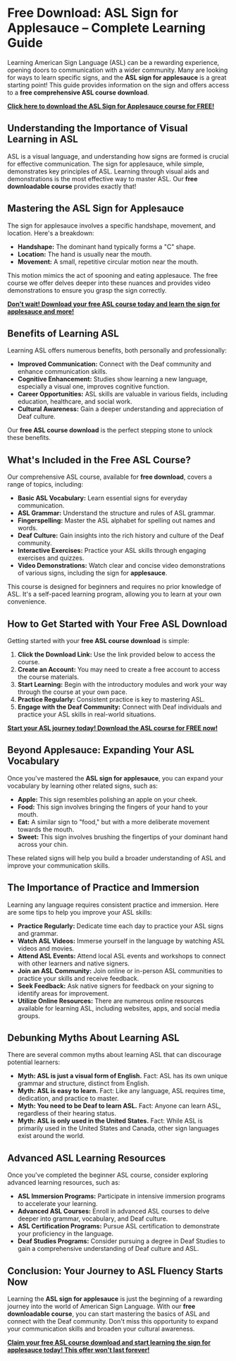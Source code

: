 # Free Download: ASL Sign for Applesauce – Complete Learning Guide

Learning American Sign Language (ASL) can be a rewarding experience, opening doors to communication with a wider community. Many are looking for ways to learn specific signs, and the **ASL sign for applesauce** is a great starting point! This guide provides information on the sign and offers access to a **free comprehensive ASL course download**.

[**Click here to download the ASL Sign for Applesauce course for FREE!**](https://udemywork.com/asl-sign-for-applesauce)

## Understanding the Importance of Visual Learning in ASL

ASL is a visual language, and understanding how signs are formed is crucial for effective communication. The sign for applesauce, while simple, demonstrates key principles of ASL. Learning through visual aids and demonstrations is the most effective way to master ASL. Our **free downloadable course** provides exactly that!

## Mastering the ASL Sign for Applesauce

The sign for applesauce involves a specific handshape, movement, and location. Here's a breakdown:

*   **Handshape:** The dominant hand typically forms a "C" shape.
*   **Location:** The hand is usually near the mouth.
*   **Movement:** A small, repetitive circular motion near the mouth.

This motion mimics the act of spooning and eating applesauce. The free course we offer delves deeper into these nuances and provides video demonstrations to ensure you grasp the sign correctly.

[**Don't wait! Download your free ASL course today and learn the sign for applesauce and more!**](https://udemywork.com/asl-sign-for-applesauce)

## Benefits of Learning ASL

Learning ASL offers numerous benefits, both personally and professionally:

*   **Improved Communication:** Connect with the Deaf community and enhance communication skills.
*   **Cognitive Enhancement:** Studies show learning a new language, especially a visual one, improves cognitive function.
*   **Career Opportunities:** ASL skills are valuable in various fields, including education, healthcare, and social work.
*   **Cultural Awareness:** Gain a deeper understanding and appreciation of Deaf culture.

Our **free ASL course download** is the perfect stepping stone to unlock these benefits.

## What's Included in the Free ASL Course?

Our comprehensive ASL course, available for **free download**, covers a range of topics, including:

*   **Basic ASL Vocabulary:** Learn essential signs for everyday communication.
*   **ASL Grammar:** Understand the structure and rules of ASL grammar.
*   **Fingerspelling:** Master the ASL alphabet for spelling out names and words.
*   **Deaf Culture:** Gain insights into the rich history and culture of the Deaf community.
*   **Interactive Exercises:** Practice your ASL skills through engaging exercises and quizzes.
*   **Video Demonstrations:** Watch clear and concise video demonstrations of various signs, including the sign for **applesauce**.

This course is designed for beginners and requires no prior knowledge of ASL. It's a self-paced learning program, allowing you to learn at your own convenience.

## How to Get Started with Your Free ASL Download

Getting started with your **free ASL course download** is simple:

1.  **Click the Download Link:** Use the link provided below to access the course.
2.  **Create an Account:** You may need to create a free account to access the course materials.
3.  **Start Learning:** Begin with the introductory modules and work your way through the course at your own pace.
4.  **Practice Regularly:** Consistent practice is key to mastering ASL.
5.  **Engage with the Deaf Community:** Connect with Deaf individuals and practice your ASL skills in real-world situations.

[**Start your ASL journey today! Download the ASL course for FREE now!**](https://udemywork.com/asl-sign-for-applesauce)

## Beyond Applesauce: Expanding Your ASL Vocabulary

Once you've mastered the **ASL sign for applesauce**, you can expand your vocabulary by learning other related signs, such as:

*   **Apple:** This sign resembles polishing an apple on your cheek.
*   **Food:** This sign involves bringing the fingers of your hand to your mouth.
*   **Eat:** A similar sign to "food," but with a more deliberate movement towards the mouth.
*   **Sweet:** This sign involves brushing the fingertips of your dominant hand across your chin.

These related signs will help you build a broader understanding of ASL and improve your communication skills.

## The Importance of Practice and Immersion

Learning any language requires consistent practice and immersion. Here are some tips to help you improve your ASL skills:

*   **Practice Regularly:** Dedicate time each day to practice your ASL signs and grammar.
*   **Watch ASL Videos:** Immerse yourself in the language by watching ASL videos and movies.
*   **Attend ASL Events:** Attend local ASL events and workshops to connect with other learners and native signers.
*   **Join an ASL Community:** Join online or in-person ASL communities to practice your skills and receive feedback.
*   **Seek Feedback:** Ask native signers for feedback on your signing to identify areas for improvement.
*   **Utilize Online Resources:** There are numerous online resources available for learning ASL, including websites, apps, and social media groups.

## Debunking Myths About Learning ASL

There are several common myths about learning ASL that can discourage potential learners:

*   **Myth: ASL is just a visual form of English.** Fact: ASL has its own unique grammar and structure, distinct from English.
*   **Myth: ASL is easy to learn.** Fact: Like any language, ASL requires time, dedication, and practice to master.
*   **Myth: You need to be Deaf to learn ASL.** Fact: Anyone can learn ASL, regardless of their hearing status.
*   **Myth: ASL is only used in the United States.** Fact: While ASL is primarily used in the United States and Canada, other sign languages exist around the world.

## Advanced ASL Learning Resources

Once you've completed the beginner ASL course, consider exploring advanced learning resources, such as:

*   **ASL Immersion Programs:** Participate in intensive immersion programs to accelerate your learning.
*   **Advanced ASL Courses:** Enroll in advanced ASL courses to delve deeper into grammar, vocabulary, and Deaf culture.
*   **ASL Certification Programs:** Pursue ASL certification to demonstrate your proficiency in the language.
*   **Deaf Studies Programs:** Consider pursuing a degree in Deaf Studies to gain a comprehensive understanding of Deaf culture and ASL.

## Conclusion: Your Journey to ASL Fluency Starts Now

Learning the **ASL sign for applesauce** is just the beginning of a rewarding journey into the world of American Sign Language. With our **free downloadable course**, you can start mastering the basics of ASL and connect with the Deaf community. Don't miss this opportunity to expand your communication skills and broaden your cultural awareness.

[**Claim your free ASL course download and start learning the sign for applesauce today! This offer won't last forever!**](https://udemywork.com/asl-sign-for-applesauce)
